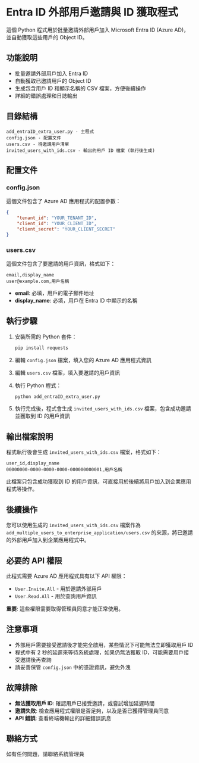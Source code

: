 # Entra ID 外部用戶邀請與 ID 獲取程式

這個 Python 程式用於批量邀請外部用戶加入 Microsoft Entra ID (Azure AD)，並自動獲取這些用戶的 Object ID。

## 功能說明

- 批量邀請外部用戶加入 Entra ID
- 自動獲取已邀請用戶的 Object ID
- 生成包含用戶 ID 和顯示名稱的 CSV 檔案，方便後續操作
- 詳細的錯誤處理和日誌輸出

## 目錄結構

```
add_entraID_extra_user.py - 主程式
config.json - 配置文件
users.csv - 待邀請用戶清單
invited_users_with_ids.csv - 輸出的用戶 ID 檔案 (執行後生成)
```

## 配置文件

### config.json

這個文件包含了 Azure AD 應用程式的配置參數：

```json
{
    "tenant_id": "YOUR_TENANT_ID",
    "client_id": "YOUR_CLIENT_ID",
    "client_secret": "YOUR_CLIENT_SECRET"
}
```

### users.csv

這個文件包含了要邀請的用戶資訊，格式如下：

```csv
email,display_name
user@example.com,用戶名稱
```

- **email**: 必填，用戶的電子郵件地址
- **display_name**: 必填，用戶在 Entra ID 中顯示的名稱

## 執行步驟

1. 安裝所需的 Python 套件：

    ```sh
    pip install requests
    ```

2. 編輯 `config.json` 檔案，填入您的 Azure AD 應用程式資訊

3. 編輯 `users.csv` 檔案，填入要邀請的用戶資訊

4. 執行 Python 程式：

    ```sh
    python add_entraID_extra_user.py
    ```

5. 執行完成後，程式會生成 `invited_users_with_ids.csv` 檔案，包含成功邀請並獲取到 ID 的用戶資訊

## 輸出檔案說明

程式執行後會生成 `invited_users_with_ids.csv` 檔案，格式如下：

```csv
user_id,display_name
00000000-0000-0000-0000-000000000001,用戶名稱
```

此檔案只包含成功獲取到 ID 的用戶資訊，可直接用於後續將用戶加入到企業應用程式等操作。

## 後續操作

您可以使用生成的 `invited_users_with_ids.csv` 檔案作為 `add_multiple_users_to_enterprise_application/users.csv` 的來源，將已邀請的外部用戶加入到企業應用程式中。

## 必要的 API 權限

此程式需要 Azure AD 應用程式具有以下 API 權限：
- `User.Invite.All` - 用於邀請外部用戶
- `User.Read.All` - 用於查詢用戶資訊

**重要**: 這些權限需要取得管理員同意才能正常使用。

## 注意事項

- 外部用戶需要接受邀請後才能完全啟用，某些情況下可能無法立即獲取用戶 ID
- 程式中有 2 秒的延遲來等待系統處理，如果仍無法獲取 ID，可能需要用戶接受邀請後再查詢
- 請妥善保管 `config.json` 中的憑證資訊，避免外洩

## 故障排除

- **無法獲取用戶 ID**: 確認用戶已接受邀請，或嘗試增加延遲時間
- **邀請失敗**: 檢查應用程式權限是否足夠，以及是否已獲得管理員同意
- **API 錯誤**: 查看終端機輸出的詳細錯誤訊息

## 聯絡方式

如有任何問題，請聯絡系統管理員
